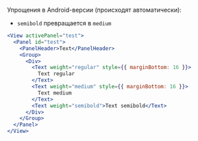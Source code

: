 Упрощения в Android-версии (происходят автоматически):

- `semibold` превращается в `medium`

```jsx
<View activePanel="test">
  <Panel id="test">
    <PanelHeader>Text</PanelHeader>
    <Group>
      <Div>
        <Text weight="regular" style={{ marginBottom: 16 }}>
          Text regular
        </Text>
        <Text weight="medium" style={{ marginBottom: 16 }}>
          Text medium
        </Text>
        <Text weight="semibold">Text semibold</Text>
      </Div>
    </Group>
  </Panel>
</View>
```
